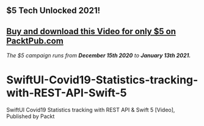 ## $5 Tech Unlocked 2021!
[Buy and download this Video for only $5 on PacktPub.com](https://www.packtpub.com/product/swiftui-covid19-statistics-tracking-with-rest-api-swift-5-video/9781800567672)
-----
*The $5 campaign         runs from __December 15th 2020__ to __January 13th 2021.__*

# SwiftUI-Covid19-Statistics-tracking-with-REST-API-Swift-5
SwiftUI Covid19 Statistics tracking with REST API &amp; Swift 5 [Video], Published by Packt
